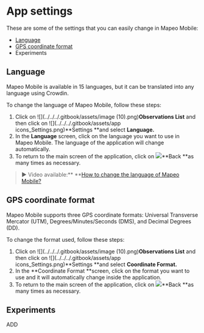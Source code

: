 # App settings

These are some of the settings that you can easily change in Mapeo Mobile:

* [Language](app-settings.md#language)
* [GPS coordinate format](app-settings.md#gps-coordinate-format)
* Experiments



## Language

Mapeo Mobile is available in 15 languages, but it can be translated into any language using Crowdin.&#x20;

To change the language of Mapeo Mobile, follow these steps:

1. Click on ![](../../../.gitbook/assets/image (10).png)**Observations List** and then click on ![](../../../.gitbook/assets/app icons\_Settings.png)**Settings **and select **Language.**
2. In the **Language** screen, click on the language you want to use in Mapeo Mobile. The language of the application will change automatically.
3. To return to the main screen of the application, click on ![](https://lh3.googleusercontent.com/dXGCl1o-AA8lucy82twJvu14gGN9H3GkAWX\_RDVIhEdIkzmVUWcxK\_k1yUz5NgIhEJPJchQLFLytvmB-Qw3jrS7uMBaCUf58G7DdYAcOKkeMto9mHSXkZfSL-RX7LbpC1sSqvrD2)**Back **as many times as necessary.

> **▶** Video available:** **[How to change the language of Mapeo Mobile?](https://www.youtube.com/watch?v=-hhrbi\_dvGU\&list=PLI10lL3Yr-k2MUMquVTaQxZoiQqfT\_eID\&index=5\&t=31s)

## GPS coordinate format

Mapeo Mobile supports three GPS coordinate formats: Universal Transverse Mercator (UTM), Degrees/Minutes/Seconds (DMS), and Decimal Degrees (DD).

To change the format used, follow these steps:

1. Click on ![](../../../.gitbook/assets/image (10).png)**Observations List** and then click on ![](../../../.gitbook/assets/app icons\_Settings.png)**Settings **and select **Coordinate Format.**
2. In the **Coordinate Format **screen, click on the format you want to use and it will automatically change inside the application.
3. To return to the main screen of the application, click on ![](https://lh3.googleusercontent.com/dXGCl1o-AA8lucy82twJvu14gGN9H3GkAWX\_RDVIhEdIkzmVUWcxK\_k1yUz5NgIhEJPJchQLFLytvmB-Qw3jrS7uMBaCUf58G7DdYAcOKkeMto9mHSXkZfSL-RX7LbpC1sSqvrD2)**Back **as many times as necessary.

## Experiments

ADD
